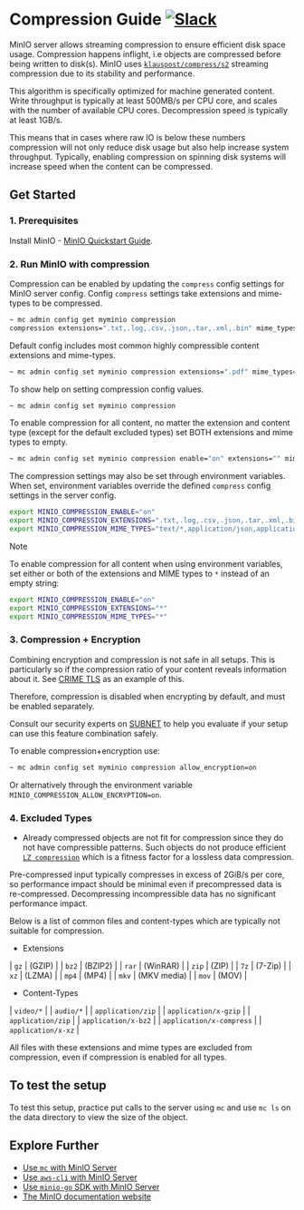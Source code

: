 # Compression Guide [![Slack](https://slack.min.io/slack?type=svg)](https://slack.min.io)

MinIO server allows streaming compression to ensure efficient disk space usage.
Compression happens inflight, i.e objects are compressed before being written to disk(s).
MinIO uses [`klauspost/compress/s2`](https://github.com/klauspost/compress/tree/master/s2)
streaming compression due to its stability and performance.

This algorithm is specifically optimized for machine generated content.
Write throughput is typically at least 500MB/s per CPU core,
and scales with the number of available CPU cores.
Decompression speed is typically at least 1GB/s.

This means that in cases where raw IO is below these numbers
compression will not only reduce disk usage but also help increase system throughput.
Typically, enabling compression on spinning disk systems
will increase speed when the content can be compressed.

## Get Started

### 1. Prerequisites

Install MinIO - [MinIO Quickstart Guide](https://docs.min.io/community/minio-object-store/operations/deployments/baremetal-deploy-minio-on-redhat-linux.html).

### 2. Run MinIO with compression

Compression can be enabled by updating the `compress` config settings for MinIO server config.
Config `compress` settings take extensions and mime-types to be compressed.

```bash
~ mc admin config get myminio compression
compression extensions=".txt,.log,.csv,.json,.tar,.xml,.bin" mime_types="text/*,application/json,application/xml"
```

Default config includes most common highly compressible content extensions and mime-types.

```bash
~ mc admin config set myminio compression extensions=".pdf" mime_types="application/pdf"
```

To show help on setting compression config values.

```bash
~ mc admin config set myminio compression
```

To enable compression for all content, no matter the extension and content type
(except for the default excluded types) set BOTH extensions and mime types to empty.

```bash
~ mc admin config set myminio compression enable="on" extensions="" mime_types=""
```

The compression settings may also be set through environment variables.
When set, environment variables override the defined `compress` config settings in the server config.

```bash
export MINIO_COMPRESSION_ENABLE="on"
export MINIO_COMPRESSION_EXTENSIONS=".txt,.log,.csv,.json,.tar,.xml,.bin"
export MINIO_COMPRESSION_MIME_TYPES="text/*,application/json,application/xml"
```

> [!NOTE]
> To enable compression for all content when using environment variables, set either or both of the extensions and MIME types to `*` instead of an empty string:
> ```bash
> export MINIO_COMPRESSION_ENABLE="on"
> export MINIO_COMPRESSION_EXTENSIONS="*"
> export MINIO_COMPRESSION_MIME_TYPES="*"
> ```

### 3. Compression + Encryption

Combining encryption and compression is not safe in all setups.
This is particularly so if the compression ratio of your content reveals information about it.
See [CRIME TLS](https://en.wikipedia.org/wiki/CRIME) as an example of this.

Therefore, compression is disabled when encrypting by default, and must be enabled separately.

Consult our security experts on [SUBNET](https://min.io/pricing) to help you evaluate if
your setup can use this feature combination safely.

To enable compression+encryption use:

```bash
~ mc admin config set myminio compression allow_encryption=on
```

Or alternatively through the environment variable `MINIO_COMPRESSION_ALLOW_ENCRYPTION=on`.

### 4. Excluded Types

- Already compressed objects are not fit for compression since they do not have compressible patterns.
Such objects do not produce efficient [`LZ compression`](https://en.wikipedia.org/wiki/LZ77_and_LZ78)
which is a fitness factor for a lossless data compression.

Pre-compressed input typically compresses in excess of 2GiB/s per core,
so performance impact should be minimal even if precompressed data is re-compressed.
Decompressing incompressible data has no significant performance impact.

Below is a list of common files and content-types which are typically not suitable for compression.

- Extensions

 | `gz`  | (GZIP)      |
 | `bz2` | (BZIP2)     |
 | `rar` | (WinRAR)    |
 | `zip` | (ZIP)       |
 | `7z`  | (7-Zip)     |
 | `xz`  | (LZMA)      |
 | `mp4` | (MP4)       |
 | `mkv` | (MKV media) |
 | `mov` | (MOV)       |

- Content-Types

 | `video/*`                |
 | `audio/*`                |
 | `application/zip`        |
 | `application/x-gzip`     |
 | `application/zip`        |
 | `application/x-bz2`      |
 | `application/x-compress` |
 | `application/x-xz`       |

All files with these extensions and mime types are excluded from compression,
even if compression is enabled for all types.

## To test the setup

To test this setup, practice put calls to the server using `mc` and use `mc ls` on
the data directory to view the size of the object.

## Explore Further

- [Use `mc` with MinIO Server](https://docs.min.io/community/minio-object-store/reference/minio-mc.html)
- [Use `aws-cli` with MinIO Server](https://docs.min.io/community/minio-object-store/integrations/aws-cli-with-minio.html)
- [Use `minio-go` SDK with MinIO Server](https://docs.min.io/community/minio-object-store/developers/go/minio-go.html)
- [The MinIO documentation website](https://docs.min.io/community/minio-object-store/index.html)
